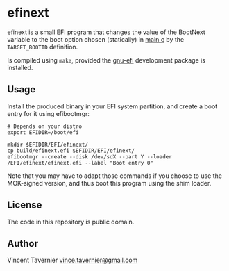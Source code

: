# efinext

efinext is a small EFI program that changes the value of the BootNext variable to the boot option chosen
(statically) in [main.c](main.c) by the `TARGET_BOOTID` definition.

Is compiled using `make`, provided the [gnu-efi](https://sourceforge.net/projects/gnu-efi/) development
package is installed.

## Usage

Install the produced binary in your EFI system partition, and create a boot entry for it using efibootmgr:

	# Depends on your distro
	export EFIDIR=/boot/efi

	mkdir $EFIDIR/EFI/efinext/
	cp build/efinext.efi $EFIDIR/EFI/efinext/
	efibootmgr --create --disk /dev/sdX --part Y --loader /EFI/efinext/efinext.efi --label "Boot entry 0"

Note that you may have to adapt those commands if you choose to use the MOK-signed version, and thus boot
this program using the shim loader.

## License

The code in this repository is public domain.

## Author

Vincent Tavernier <vince.tavernier@gmail.com>
